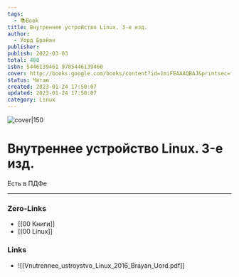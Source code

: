 ```yaml
---
tags:
  - 📚Book
title: Внутреннее устройство Linux. 3-е изд.
author:
  - Уорд Брайан
publisher: 
publish: 2022-03-03
total: 480
isbn: 5446139461 9785446139460
cover: http://books.google.com/books/content?id=1miFEAAAQBAJ&printsec=frontcover&img=1&zoom=1&edge=curl&source=gbs_api
status: Читаю
created: 2023-01-24 17:50:07
updated: 2023-01-24 17:50:07
category: Linux
---
```


![cover|150](http://books.google.com/books/content?id=1miFEAAAQBAJ&printsec=frontcover&img=1&zoom=1&edge=curl&source=gbs_api)

# Внутреннее устройство Linux. 3-е изд.

Есть в ПДФе
___
### Zero-Links
- [[00 Книги]]
- [[00 Linux]]

### Links
- ![[Vnutrennee_ustroystvo_Linux_2016_Brayan_Uord.pdf]]